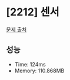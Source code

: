# [2212] 센서

[문제 출처](https://www.acmicpc.net/problem/2212)

## 성능

- Time: 124ms
- Memory: 110.868MB